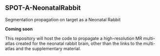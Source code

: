 ## SPOT-A-NeonatalRabbit
Segmentation propagation on target as a Neonatal Rabbit


**Coming soon**

This repository will host the code to propagate a high-resolution MR multi-atlas created for the neonatal rabbit brain, other than the links to the multi-atlas and the supplementary material.
